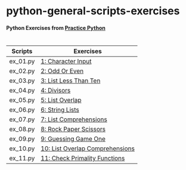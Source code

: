 # python-general-scripts-exercises

#### Python Exercises from [Practice Python](https://www.practicepython.org/)
#
#
| Scripts | Exercises|
| ------ | ------ |
| ex_01.py | [1: Character Input][exerc001] |
| ex_02.py | [2: Odd Or Even][exerc002] |
| ex_03.py | [3: List Less Than Ten][exerc003] |
| ex_04.py | [4: Divisors][exerc004] |
| ex_05.py | [5: List Overlap][exerc005] |
| ex_06.py | [6: String Lists][exerc006] |
| ex_07.py | [7: List Comprehensions][exerc007] |
| ex_08.py | [8: Rock Paper Scissors][exerc008] |
| ex_09.py | [9: Guessing Game One][exerc009] |
| ex_10.py | [10: List Overlap Comprehensions][exerc010] |
| ex_11.py | [11: Check Primality Functions][exerc011] |

[comment]: <> ( to do list
| ex_12.py | [12: List Ends][exerc012] |
| ex_13.py | [13: Fibonacci][exerc013] |
| ex_14.py | [14: List Remove Duplicates][exerc014] |
| ex_15.py | [15: Reverse Word Order][exerc015] |
| ex_16.py | [16: Password Generator][exerc016] |
| ex_17.py | [17: Decode A Web Page][exerc017] |
| ex_18.py | [18: Cows And Bulls][exerc018] |
| ex_19.py | [19: Decode A Web Page Two][exerc019] |
| ex_20.py | [20: Element Search][exerc020] |
| ex_21.py | [21: Write To A File][exerc021] |
| ex_22.py | [22: Read From File][exerc022] |
| ex_23.py | [23: File Overlap][exerc023] |
| ex_24.py | [24: Draw A Game Board][exerc024] |
| ex_25.py | [25: Guessing Game Two][exerc025] |
| ex_26.py | [26: Check Tic Tac Toe][exerc026] |
| ex_27.py | [27: Tic Tac Toe Draw][exerc027] |
| ex_28.py | [28: Max Of Three][exerc028] |
| ex_29.py | [29: Tic Tac Toe Game][exerc029] |
| ex_30.py | [30: Pick Word][exerc030] |
| ex_31.py | [31: Guess Letters][exerc031] |
| ex_32.py | [32: Hangman][exerc032] |
| ex_33.py | [33: Birthday Dictionaries][exerc033] |
| ex_34.py | [34: Birthday Json][exerc034] |
| ex_35.py | [35: Birthday Months][exerc035] |
| ex_36.py | [36: Birthday Plots][exerc036] |
)

[exerc001]: <https://www.practicepython.org/exercise/2014/01/29/01-character-input.html>
[exerc002]: <https://www.practicepython.org/exercise/2014/02/05/02-odd-or-even.html>
[exerc003]: <https://www.practicepython.org/exercise/2014/02/15/03-list-less-than-ten.html>
[exerc004]: <https://www.practicepython.org/exercise/2014/02/26/04-divisors.html>
[exerc005]: <https://www.practicepython.org/exercise/2014/03/05/05-list-overlap.html>
[exerc006]: <https://www.practicepython.org/exercise/2014/03/12/06-string-lists.html>
[exerc007]: <https://www.practicepython.org/exercise/2014/03/19/07-list-comprehensions.html>
[exerc008]: <https://www.practicepython.org/exercise/2014/03/26/08-rock-paper-scissors.html>
[exerc009]: <https://www.practicepython.org/exercise/2014/04/02/09-guessing-game-one.html>
[exerc010]: <https://www.practicepython.org/exercise/2014/04/10/10-list-overlap-comprehensions.html>
[exerc011]: <https://www.practicepython.org/exercise/2014/04/16/11-check-primality-functions.html>
[exerc012]: <https://www.practicepython.org/exercise/2014/04/25/12-list-ends.html>
[exerc013]: <https://www.practicepython.org/exercise/2014/04/30/13-fibonacci.html>
[exerc014]: <https://www.practicepython.org/exercise/2014/05/15/14-list-remove-duplicates.html>
[exerc015]: <https://www.practicepython.org/exercise/2014/05/21/15-reverse-word-order.html>
[exerc016]: <https://www.practicepython.org/exercise/2014/05/28/16-password-generator.html>
[exerc017]: <https://www.practicepython.org/exercise/2014/06/06/17-decode-a-web-page.html>
[exerc018]: <https://www.practicepython.org/exercise/2014/07/05/18-cows-and-bulls.html>
[exerc019]: <https://www.practicepython.org/exercise/2014/07/14/19-decode-a-web-page-two.html>
[exerc020]: <https://www.practicepython.org/exercise/2014/11/11/20-element-search.html>
[exerc021]: <https://www.practicepython.org/exercise/2014/11/30/21-write-to-a-file.html>
[exerc022]: <https://www.practicepython.org/exercise/2014/12/06/22-read-from-file.html>
[exerc023]: <https://www.practicepython.org/exercise/2014/12/14/23-file-overlap.html>
[exerc024]: <https://www.practicepython.org/exercise/2014/12/27/24-draw-a-game-board.html>
[exerc025]: <https://www.practicepython.org/exercise/2015/11/01/25-guessing-game-two.html>
[exerc026]: <https://www.practicepython.org/exercise/2015/11/16/26-check-tic-tac-toe.html>
[exerc027]: <https://www.practicepython.org/exercise/2015/11/26/27-tic-tac-toe-draw.html>
[exerc028]: <https://www.practicepython.org/exercise/2016/03/27/28-max-of-three.html>
[exerc029]: <https://www.practicepython.org/exercise/2016/08/03/29-tic-tac-toe-game.html>
[exerc030]: <https://www.practicepython.org/exercise/2016/09/24/30-pick-word.html>
[exerc031]: <https://www.practicepython.org/exercise/2017/01/02/31-guess-letters.html>
[exerc032]: <https://www.practicepython.org/exercise/2017/01/10/32-hangman.html>
[exerc033]: <https://www.practicepython.org/exercise/2017/01/24/33-birthday-dictionaries.html>
[exerc034]: <https://www.practicepython.org/exercise/2017/02/06/34-birthday-json.html>
[exerc035]: <https://www.practicepython.org/exercise/2017/02/28/35-birthday-months.html>
[exerc036]: <https://www.practicepython.org/exercise/2017/04/02/36-birthday-plots.html>

